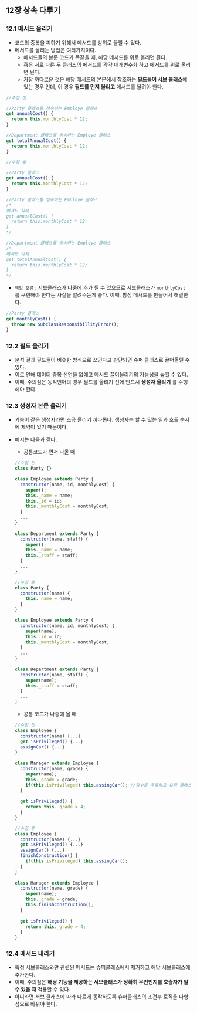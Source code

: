 ## 12장 상속 다루기



### 12.1 메서드 올리기

- 코드의 중복을 피하기 위해서 메서드를 상위로 올릴 수 있다.
- 메서드를 올리는 방법은 여러가지이다.
  - 메서드들의 본문 코드가 똑같을 때, 해당 메서드를 위로 올리면 된다.
  - 혹은 서로 다른 두 클래스의 메서드를 각각 매개변수화 하고 메서드를 위로 올리면 된다.
  - 가장 까다로운 것은 해당 메서드의 본문에서 참조하는 **필드들이 서브 클래스**에 있는 경우 인데, 이 경우 **필드를 먼저 올리고** 메서드를 올려야 한다.

```javascript
//수정 전

//Party 클래스를 상속하는 Employe 클래스
get annualCost() {
  return this.monthlyCost * 12;
}

//Department 클래스를 상속하는 Employe 클래스
get totalAnnualCost() {
  return this.monthlyCost * 12;
}
```

```javascript
//수정 후

//Party 클래스
get annualCost() {
  return this.monthlyCost * 12;
}

//Party 클래스를 상속하는 Employe 클래스
/*
메서드 삭제
get annualCost() {
  return this.monthlyCost * 12;
}
*/

//Department 클래스를 상속하는 Employe 클래스
/*
메서드 삭제
get totalAnnualCost() {
  return this.monthlyCost * 12;
}
*/
```

- `책임 오류` : 서브클래스가 나중에 추가 될 수 있으므로 서브클래스가 `monthlyCost` 를 구현해야 한다는 사실을 알려주는게 좋다. 이때, 함정 메서드를 만들어서 해결한다.

```javascript
//Party 클래스
get monthlyCost() {
  throw new SubclassResponsibillityError();
}
```



### 12.2 필드 올리기

- 분석 결과 필드들이 비슷한 방식으로 쓰인다고 판단되면 슈퍼 클래스로 끌어올릴 수 있다.
- 이로 인해 데이터 중복 선언을 없애고 메서드 끌어올리기의 가능성을 높힐 수 있다.
- 이때, 주의점은 동적언어의 경우 필드를 올리기 전에 반드시 **생성자 올리기** 를 수행해야 한다.



### 12.3  생성자 본문 올리기

- 기능이 같은 생성자라면 조금 올리기 까다롭다. 생성자는 할 수 있는 일과 호출 순서에 제약이 있기 때문이다.

- 예시는 다음과 같다.

  - 공통코드가 먼저 나올 때

  ```javascript
  //수정 전
  class Party {}
  
  class Employee extends Party {
    constructor(name, id, monthlyCost) {
      super();
      this._name = name;
      this._id = id;
      this._monthlyCost = monthlyCost;
    }
    ...
  }
    
  class Department extends Party {
    constructor(name, staff) {
      super();
      this._name = name;
      this._staff = staff;
    }
    ...
  }
  ```

  ```javascript
  //수정 후
  class Party {
    constructor(name) {
      this._name = name;
    }
  }
  
  class Employee extends Party {
    constructor(name, id, monthlyCost) {
      super(name);
      this._id = id;
      this._monthlyCost = monthlyCost;
    }
    ...
  }
    
  class Department extends Party {
    constructor(name, staff) {
      super(name);
      this._staff = staff;
    }
    ...
  }
  ```

  - 공통 코드가 나중에 올 때

  ```javascript
  //수정 전
  class Employee {
    constructor(name) {...}
    get isPrivileged() {...}
    assignCar() {...}
  }
    
  class Manager extends Employee {
    constructor(name, grade) {
      super(name);
      this._grade = grade;
      if(this.isPrivileged) this.assingCar(); //함수를 추출하고 슈퍼 클래스로 옮긴다.
    }
    
    get isPrivileged() {
      return this._grade > 4;
    }
  }
  ```

  ```javascript
  //수정 후
  class Employee {
    constructor(name) {...}
    get isPrivileged() {...}
    assignCar() {...}
    finishConstruction() {
      if(this.isPrivileged) this.assingCar();
    }
  }
    
  class Manager extends Employee {
    constructor(name, grade) {
      super(name);
      this._grade = grade;
      this.finishConstruction();
    }
    
    get isPrivileged() {
      return this._grade > 4;
    }
  }
  ```

  

### 12.4 메서드 내리기

- 특정 서브클래스와만 관련된 메서드는 슈퍼클래스에서 제거하고 해당 서브클래스에 추가한다.
- 이때, 주의점은 **해당 기능을 제공하는 서브클래스가 정확히 무언인지를 호출자가 알 수 있을 때** 적용할 수 있다.
- 아니라면 서브 클래스에 따라 다르게 동작하도록 슈퍼클래스의 조건부 로직을 다형성으로 바꿔야 한다.